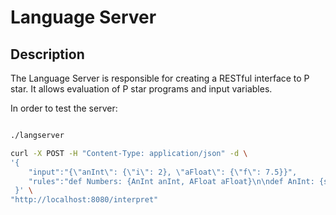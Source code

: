 # Language Server

## Description

The Language Server is responsible for creating a RESTful interface to P star. It allows evaluation of P star programs and input variables.

In order to test the server:

``` bash

./langserver

curl -X POST -H "Content-Type: application/json" -d \
'{
	"input":"{\"anInt\": {\"i\": 2}, \"aFloat\": {\"f\": 7.5}}",
	"rules":"def Numbers: {AnInt anInt, AFloat aFloat}\n\ndef AnInt: {sint64 i}\ndef AFloat: {fp32 f}\n\nwhen (Numbers numbers):\n    return numbers.anInt.i != numbers.aFloat.f;\n\nthen (Numbers numbers):\n    return {anInt: {i: numbers.anInt.i + sint64(numbers.aFloat.f)}, aFloat: numbers.aFloat}"
 }' \ 
"http://localhost:8080/interpret"
```
